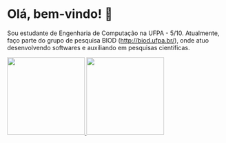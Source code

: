 # Olá, bem-vindo! 👋

Sou estudante de Engenharia de Computação na UFPA - 5/10.
Atualmente, faço parte do grupo de pesquisa BIOD (http://biod.ufpa.br/), onde atuo desenvolvendo softwares e auxiliando em pesquisas científicas.


<div>
<a href="https://github.com/victoriacardoso">
<img height="180em" src="https://github-readme-stats.vercel.app/api/top-langs/?username=victoriacardoso&layout=compact&langs_count=7&theme=dracula"/>
<img height="180em" src="https://github-readme-stats.vercel.app/api?username=victoriacardoso&show_icons=true&theme=dracula&include_all_commits=true&count_private=true"/>
</div>

<!--
**victoriacardoso/victoriacardoso** is a ✨ _special_ ✨ repository because its `README.md` (this file) appears on your GitHub profile.


